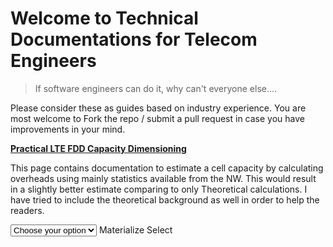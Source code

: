 # Welcome to Technical Documentations for Telecom Engineers

> If software engineers can do it, why can't everyone else....

Please consider these as guides based on industry experience. You are most welcome to Fork the repo / submit a pull request in case you have improvements in your mind.


[**Practical LTE FDD Capacity Dimensioning**](ltefdddimensioning.md)

This page contains documentation to estimate a cell capacity by calculating overheads using mainly statistics available from the NW. This would result in a slightly better estimate comparing to only Theoretical calculations.
I have tried to include the theoretical background as well in order to help the readers.

<link rel="stylesheet" href="https://cdnjs.cloudflare.com/ajax/libs/materialize/1.0.0/css/materialize.min.css">

<script src="https://cdnjs.cloudflare.com/ajax/libs/materialize/1.0.0/js/materialize.min.js"></script>

<div id="text"></div>

<div class="input-field col s12">
    <select>
      <option value="" disabled selected>Choose your option</option>
      <option value="1">Option 1</option>
      <option value="2">Option 2</option>
      <option value="3">Option 3</option>
    </select>
    <label>Materialize Select</label>
  </div>
  


<script>
document.getElementById("text").innerHTML = "Text added by JavaScript code";
    
  M.AutoInit();
  
  
</script>

